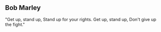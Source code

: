 <!DOCTYPE html>
<head>
<title> Bob Marley Legend </title> 
<link href= "C:\Users\Toshiba\dev\Tribute.html\Tribute.css" rel = "stylesheet" type = "tex/css">
</head>
<body>
<h2> Bob Marley </h2> "Get up, stand up, Stand up for your rights. Get up, stand up, Don't give up the fight." 
<main>
<all about his here!!!!>
</main>

<footer></footer>

 </body>

</html>



